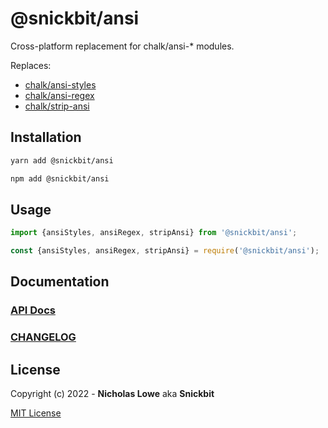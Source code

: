 # @snickbit/ansi

Cross-platform replacement for chalk/ansi-* modules.

Replaces:

- [chalk/ansi-styles](https://github.com/chalk/ansi-styles)
- [chalk/ansi-regex](https://github.com/chalk/ansi-regex)
- [chalk/strip-ansi](https://github.com/chalk/strip-ansi)

## Installation

```bash
yarn add @snickbit/ansi
```

```bash
npm add @snickbit/ansi
```

## Usage

```js
import {ansiStyles, ansiRegex, stripAnsi} from '@snickbit/ansi';
```

```js
const {ansiStyles, ansiRegex, stripAnsi} = require('@snickbit/ansi');
```

## Documentation

### [API Docs](https://github.com/snickbit/ansi/blob/main/docs/README.md)

### [CHANGELOG](https://github.com/snickbit/ansi/blob/main/CHANGELOG.md)

## License

Copyright (c) 2022 - **Nicholas Lowe** aka **Snickbit**

[MIT License](https://github.com/snickbit/ansi/blob/main/LICENSE)
